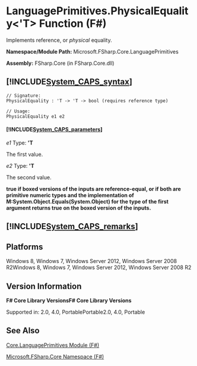 # LanguagePrimitives.PhysicalEquality<'T> Function (F#)

Implements reference, or *physical* equality.

**Namespace/Module Path:** Microsoft.FSharp.Core.LanguagePrimitives

**Assembly:** FSharp.Core (in FSharp.Core.dll)


## [!INCLUDE[System_CAPS_syntax](//System/Token/System_CAPS_syntax_md.md)]

```
// Signature:
PhysicalEquality : 'T -> 'T -> bool (requires reference type)

// Usage:
PhysicalEquality e1 e2
```

#### [!INCLUDE[System_CAPS_parameters](//System/Token/System_CAPS_parameters_md.md)]
*e1*
Type: **'T**


The first value.


*e2*
Type: **'T**


The second value.



**true if boxed versions of the inputs are reference-equal, or if both are primitive numeric types and the implementation of M:System.Object.Equals(System.Object) for the type of the first argument returns true on the boxed version of the inputs.**
## [!INCLUDE[System_CAPS_remarks](//System/Token/System_CAPS_remarks_md.md)]

## Platforms
Windows 8, Windows 7, Windows Server 2012, Windows Server 2008 R2Windows 8, Windows 7, Windows Server 2012, Windows Server 2008 R2


## Version Information
**F# Core Library VersionsF# Core Library Versions**

Supported in: 2.0, 4.0, PortablePortable2.0, 4.0, Portable




## See Also
[Core.LanguagePrimitives Module &#40;F&#35;&#41;](Core.LanguagePrimitives+Module+28%F%2329%.md)

[Microsoft.FSharp.Core Namespace &#40;F&#35;&#41;](Microsoft.FSharp.Core+Namespace+28%F%2329%.md)

